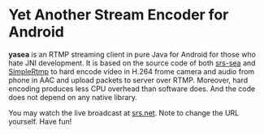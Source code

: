 Yet Another Stream Encoder for Android
======================================

**yasea** is an RTMP streaming client in pure Java for Android for those who
hate JNI development. It is based on the source code of both [srs-sea](https://github.com/ossrs/srs-sea)
and [SimpleRtmp](https://github.com/faucamp/SimpleRtmp) to hard encode video in
H.264 frome camera and audio from phone in AAC and upload packets to server over
RTMP. Moreover, hard encoding produces less CPU overhead than software does. And
the code does not depend on any native library.

You may watch the live broadcast at [srs.net](http://www.ossrs.net/players/srs_player.html). Note to change the URL yourself. Have fun!
